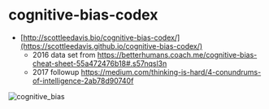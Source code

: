 # cognitive-bias-codex

* [http://scottleedavis.bio/cognitive-bias-codex/](https://scottleedavis.github.io/cognitive-bias-codex/)
  * 2016 data set from https://betterhumans.coach.me/cognitive-bias-cheat-sheet-55a472476b18#.s57nqsl3n
  * 2017 followup https://medium.com/thinking-is-hard/4-conundrums-of-intelligence-2ab78d90740f

![cognitive_bias](https://cdn-images-1.medium.com/max/1600/1*42067qcjg8ZrrwDtsIkElQ.jpeg)
